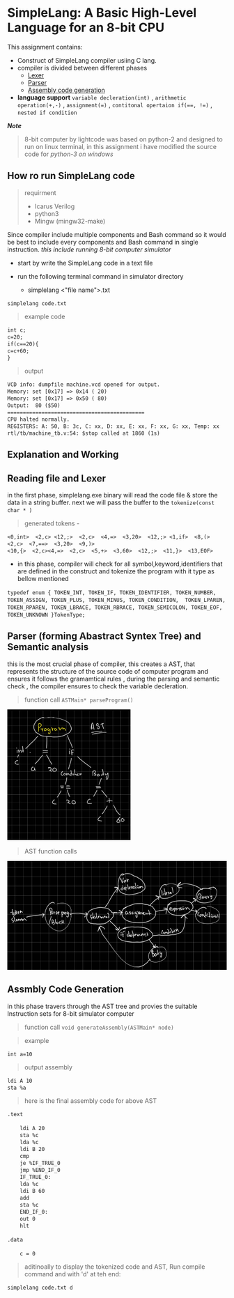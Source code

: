 SimpleLang: A Basic High-Level Language for an 8-bit CPU 
=========================

This assignment contains:

* Construct of SimpleLang compiler usiing C lang.
* compiler is divided between different phases
    * [Lexer](#reading-file-and-lexer)
    * [Parser](#parser-forming-abastract-syntex-tree-and-semantic-analysis)
    * [Assembly code generation](#assmbly-code-generation) 
* **language support** `variable decleration(int)` , `arithmetic operation(+,-)` , `assignment(=)` , `contitonal opertaion if(==, !=)` , `nested if condition`

***Note*** 
> 8-bit computer by lightcode was based on python-2 and designed to run on linux terminal, in this assignment i have modified the source code for *python-3   on windows*

## How ro run SimpleLang code
>requirment 
> * Icarus Verilog
> * python3
> * Mingw (mingw32-make)

Since compiler include multiple components and Bash command so it would be best to include every components and Bash command in single instruction. *this include running 8-bit computer simulator*

- start by write the SimpleLang code in a text file
- run the following terminal command in simulator directory
        
    - simplelang <"file name">.txt

```
simplelang code.txt
``` 
>example code
```
int c;
c=20;
if(c==20){
c=c+60;
}
```
>output
```
VCD info: dumpfile machine.vcd opened for output.
Memory: set [0x17] => 0x14 ( 20)
Memory: set [0x17] => 0x50 ( 80)
Output:  80 ($50)
============================================
CPU halted normally.
REGISTERS: A: 50, B: 3c, C: xx, D: xx, E: xx, F: xx, G: xx, Temp: xx
rtl/tb/machine_tb.v:54: $stop called at 1860 (1s)
```

## **Explanation and Working**
## Reading file and Lexer
in the first phase, simplelang.exe binary will read the code file & store the data in a string buffer.
next we will pass the buffer to the  `tokenize(const char * )`
>generated tokens -

```
<0,int>  <2,c> <12,;>  <2,c>  <4,=>  <3,20>  <12,;> <1,if>  <8,(>  <2,c>  <7,==>  <3,20>  <9,)>
<10,{>  <2,c><4,=>  <2,c>  <5,+>  <3,60>  <12,;>  <11,}>  <13,EOF>
```
* in this phase, compiler will check for all symbol,keyword,identifiers that are defined in the construct and tokenize the program with it type as bellow mentioned 

``
typedef enum {
    TOKEN_INT, TOKEN_IF, TOKEN_IDENTIFIER, TOKEN_NUMBER,
    TOKEN_ASSIGN, TOKEN_PLUS, TOKEN_MINUS, TOKEN_CONDITION, 
    TOKEN_LPAREN, TOKEN_RPAREN, TOKEN_LBRACE, TOKEN_RBRACE,
    TOKEN_SEMICOLON, TOKEN_EOF, TOKEN_UNKNOWN
}TokenType;
``
## Parser (forming Abastract Syntex Tree) and Semantic analysis
this is the most crucial phase of compiler, this creates a AST, that represents the structure of the source code of computer program and ensures it follows the gramamtical rules , during the parsing and semantic check , the compiler ensures to check the variable decleration.
>function call `ASTMain* parseProgram()` 

<img src="./images/AST.jpeg" height ="300">

>AST function calls
<img src="./images/DIAGRAM.jpeg" height =250>


## Assmbly Code Generation

in this phase travers through the AST tree and provies the suitable Instruction sets for 8-bit simulator computer
>function call `void generateAssembly(ASTMain* node)`

>example
```
int a=10
```
>output assembly
```
ldi A 10
sta %a
```
>here is the final assembly code for above AST
```
.text

    ldi A 20
    sta %c
    lda %c
    ldi B 20
    cmp
    je %IF_TRUE_0
    jmp %END_IF_0
    IF_TRUE_0:
    lda %c
    ldi B 60
    add
    sta %c
    END_IF_0:
    out 0
    hlt

.data

    c = 0
```
>aditinoally to display the tokenized code and AST, Run compile command and with 'd' at teh end: 
```
simplelang code.txt d
```

